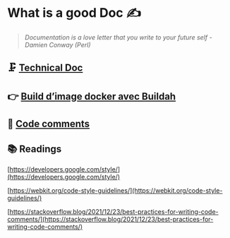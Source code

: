 # What is a good Doc ✍️

> *Documentation is a love letter that you write to your future self - Damien Conway (Perl)*

## 🗜 [Technical Doc](./TechnicalDoc.md)

## 👉 [Build d’image docker avec Buildah](./TemplateBuildah.md)

## 👀 [Code comments](./CodeComments.md)

## 📚 Readings

[https://developers.google.com/style/](https://developers.google.com/style/)

[https://webkit.org/code-style-guidelines/](https://webkit.org/code-style-guidelines/)

[https://stackoverflow.blog/2021/12/23/best-practices-for-writing-code-comments/](https://stackoverflow.blog/2021/12/23/best-practices-for-writing-code-comments/)
